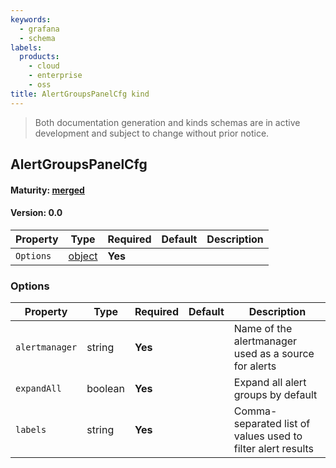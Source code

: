 ```yaml
---
keywords:
  - grafana
  - schema
labels:
  products:
    - cloud
    - enterprise
    - oss
title: AlertGroupsPanelCfg kind
---
```

> Both documentation generation and kinds schemas are in active development and subject to change without prior notice.

## AlertGroupsPanelCfg

#### Maturity: [merged](../../../maturity/#merged)
#### Version: 0.0



| Property  | Type               | Required | Default | Description |
|-----------|--------------------|----------|---------|-------------|
| `Options` | [object](#options) | **Yes**  |         |             |

### Options

| Property       | Type    | Required | Default | Description                                                 |
|----------------|---------|----------|---------|-------------------------------------------------------------|
| `alertmanager` | string  | **Yes**  |         | Name of the alertmanager used as a source for alerts        |
| `expandAll`    | boolean | **Yes**  |         | Expand all alert groups by default                          |
| `labels`       | string  | **Yes**  |         | Comma-separated list of values used to filter alert results |


